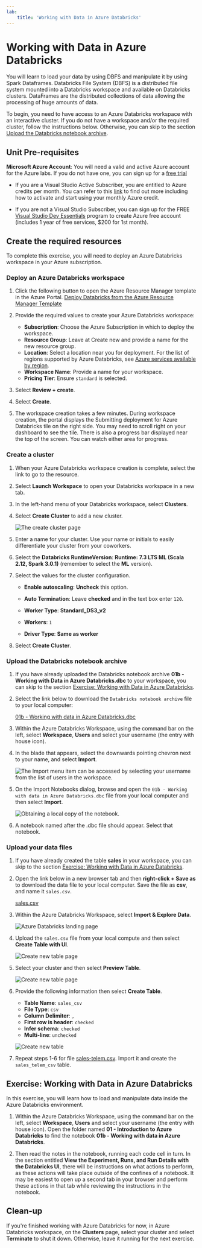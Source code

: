 ```yaml
---
lab:
    title: 'Working with Data in Azure Databricks'
---
```

# Working with Data in Azure Databricks

You will learn to load your data by using DBFS and manipulate it by using Spark Dataframes.
Databricks File System (DBFS) is a distributed file system mounted into a Databricks workspace and available on Databricks clusters.
DataFrames are the distributed collections of data allowing the processing of huge amounts of data.

To begin, you need to have access to an Azure Databricks workspace with an interactive cluster. If you do not have a workspace and/or the required cluster, follow the instructions below. Otherwise, you can skip to the section [Upload the Databricks notebook archive](#Upload-the-Databricks-notebook-archive).

## Unit Pre-requisites

**Microsoft Azure Account**: You will need a valid and active Azure account for the Azure labs. If you do not have one, you can sign up for a [free trial](https://azure.microsoft.com/free/)

- If you are a Visual Studio Active Subscriber, you are entitled to Azure credits per month. You can refer to this [link](https://azure.microsoft.com/pricing/member-offers/credit-for-visual-studio-subscribers/) to find out more including how to activate and start using your monthly Azure credit.

- If you are not a Visual Studio Subscriber, you can sign up for the FREE [Visual Studio Dev Essentials](https://www.visualstudio.com/dev-essentials/) program to create Azure free account (includes 1 year of free services, $200 for 1st month).

## Create the required resources

To complete this exercise, you will need to deploy an Azure Databricks workspace in your Azure subscription.

### Deploy an Azure Databricks workspace

1. Click the following button to open the Azure Resource Manager template in the Azure Portal.
   [Deploy Databricks from the Azure Resource Manager Template](https://portal.azure.com/#create/Microsoft.Template/uri/https%3A%2F%2Fraw.githubusercontent.com%2FAzure%2Fazure-quickstart-templates%2Fmaster%2F101-databricks-workspace%2Fazuredeploy.json)

1. Provide the required values to create your Azure Databricks workspace:

   - **Subscription**: Choose the Azure Subscription in which to deploy the workspace.
   - **Resource Group**: Leave at Create new and provide a name for the new resource group.
   - **Location**: Select a location near you for deployment. For the list of regions supported by Azure Databricks, see [Azure services available by region](https://azure.microsoft.com/regions/services/).
   - **Workspace Name**: Provide a name for your workspace.
   - **Pricing Tier**: Ensure `standard` is selected.

1. Select **Review + create**.
1. Select **Create**.
1. The workspace creation takes a few minutes. During workspace creation, the portal displays the Submitting deployment for Azure Databricks tile on the right side. You may need to scroll right on your dashboard to see the tile. There is also a progress bar displayed near the top of the screen. You can watch either area for progress.

### Create a cluster

1. When your Azure Databricks workspace creation is complete, select the link to go to the resource.

1. Select **Launch Workspace** to open your Databricks workspace in a new tab.

1. In the left-hand menu of your Databricks workspace, select **Clusters**.

1. Select **Create Cluster** to add a new cluster.

    ![The create cluster page](images/02-azure-databricks-create-cluster.png 'Create New Cluster Dialog')

1. Enter a name for your cluster. Use your name or initials to easily differentiate your cluster from your coworkers.

1. Select the **Databricks RuntimeVersion**: **Runtime: 7.3 LTS ML (Scala 2.12, Spark 3.0.1)** (remember to select the **ML** version).

1. Select the values for the cluster configuration.
    - **Enable autoscaling**: **Uncheck** this option.

    - **Auto Termination**: Leave **checked** and in the text box enter `120`.

    - **Worker Type**: **Standard_DS3_v2**

    - **Workers**: `1`

    - **Driver Type**: **Same as worker**

1. Select **Create Cluster**.

### Upload the Databricks notebook archive

1. If you have already uploaded the Databricks notebook archive **01b - Working with Data in Azure Databricks.dbc** to your workspace, you can skip to the section [Exercise: Working with Data in Azure Databricks](#Exercise-Working-with-Data-in-Azure-Databricks).

2. Select the link below to download the `Databricks notebook archive` file to your local computer:

   [01b - Working with data in Azure Databricks.dbc](/01b%20-%20Working%20with%20data%20in%20Azure%20Databricks.dbc?raw=true)

3. Within the Azure Databricks Workspace, using the command bar on the left, select **Workspace**, **Users** and select your username (the entry with house icon).

4. In the blade that appears, select the downwards pointing chevron next to your name, and select **Import**.

    ![The Import menu item can be accessed by selecting your username from the list of users in the workspace.](images/02-azure-databricks-import-menu.png "Import Menu")

5. On the Import Notebooks dialog, browse and open the `01b - Working with data in Azure Databricks.dbc` file from your local computer and then select **Import**.

    ![Obtaining a local copy of the notebook.](images/01b-import-notebook.png "Obtaining a local copy of the notebook")

6. A notebook named after the .dbc file should appear. Select that notebook.


### Upload your data files

1. If you have already created the table **sales** in your workspace, you can skip to the section [Exercise: Working with Data in Azure Databricks](#Exercise-Working-with-Data-in-Azure-Databricks).

2. Open the link below in a new browser tab and then **right-click + Save as** to download the data file to your local computer. Save the file as **csv**, and name it `sales.csv`.

   [sales.csv](/data/sales.csv?raw=true)

3. Within the Azure Databricks Workspace, select **Import & Explore Data**.

    ![Azure Databricks landing page](images/02-azure-databricks-landing-page.png 'Import & Explore Data')

4. Upload the `sales.csv` file from your local compute and then select **Create Table with UI**.

    ![Create new table page](images/02-azure-databricks-upload-file.png 'Create New Table')

5. Select your cluster and then select **Preview Table**.

    ![Create new table page](images/02-azure-databricks-preview-table.png 'Preview Table')

6. Provide the following information then select **Create Table**.

    - **Table Name**: `sales_csv`
    - **File Type**: `csv`
    - **Column Delimiter**: `,`
    - **First row is header**: `checked`
    - **Infer schema**: `checked`
    - **Multi-line**: `unchecked`

    ![Create new table](images/02-azure-databricks-create-table.png 'Create Table')

7. Repeat steps 1-6 for file [sales-telem.csv](/data/sales-telem.csv?raw=true). 
Import it and create the `sales_telem_csv` table.


## Exercise: Working with Data in Azure Databricks

In this exercise, you will learn how to load and manipulate data inside the Azure Databricks environment.

1. Within the Azure Databricks Workspace, using the command bar on the left, select **Workspace**, **Users** and select your username (the entry with house icon). Open the folder named **01 - Introduction to Azure Databricks** to find the notebook **01b - Working with data in Azure Databricks**.

2. Then read the notes in the notebook, running each code cell in turn.  In the section entitled **View the Experiment, Runs, and Run Details with the Databricks UI**, there will be instructions on what actions to perform, as these actions will take place outside of the confines of a notebook.  It may be easiest to open up a second tab in your browser and perform these actions in that tab while reviewing the instructions in the notebook.

## Clean-up

If you're finished working with Azure Databricks for now, in Azure Databricks workspace, on the **Clusters** page, select your cluster and select **Terminate** to shut it down. Otherwise, leave it running for the next exercise.
